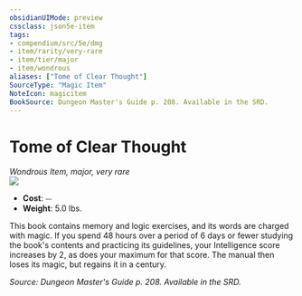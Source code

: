 ```yaml
---
obsidianUIMode: preview
cssclass: json5e-item
tags:
- compendium/src/5e/dmg
- item/rarity/very-rare
- item/tier/major
- item/wondrous
aliases: ["Tome of Clear Thought"]
SourceType: "Magic Item"
NoteIcon: magicitem
BookSource: Dungeon Master's Guide p. 208. Available in the SRD.
---
```

# Tome of Clear Thought
*Wondrous Item, major, very rare*  
![](/2-Mechanics/CLI/items/img/tome-of-clear-thought.webp#right)  

- **Cost**: ⏤
- **Weight**: 5.0 lbs.

This book contains memory and logic exercises, and its words are charged with magic. If you spend 48 hours over a period of 6 days or fewer studying the book's contents and practicing its guidelines, your Intelligence score increases by 2, as does your maximum for that score. The manual then loses its magic, but regains it in a century.

*Source: Dungeon Master's Guide p. 208. Available in the SRD.*